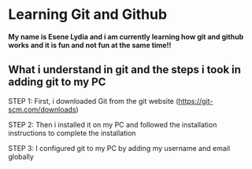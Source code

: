 # Learning Git and Github

#### My name is Esene Lydia and i am currently learning how git and github works and it is fun and not fun at the same time!!

## What i understand in git and the steps i took in adding git to my PC

STEP 1: First, i downloaded Git from the git website (https://git-scm.com/downloads)

STEP 2: Then i installed it on my PC and followed the installation instructions to complete the installation

STEP 3: I configured git to my PC by adding my username and email globally